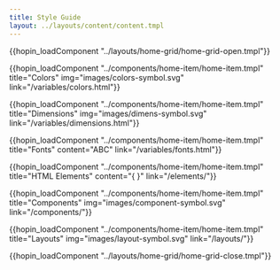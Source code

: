 ```yaml
---
title: Style Guide
layout: ../layouts/content/content.tmpl
---
```


{{hopin_loadComponent "../layouts/home-grid/home-grid-open.tmpl"}}

  {{hopin_loadComponent "../components/home-item/home-item.tmpl" 
    title="Colors" 
    img="images/colors-symbol.svg"
    link="/variables/colors.html"}}

  {{hopin_loadComponent "../components/home-item/home-item.tmpl" 
    title="Dimensions" 
    img="images/dimens-symbol.svg"
    link="/variables/dimensions.html"}}

  {{hopin_loadComponent "../components/home-item/home-item.tmpl" 
    title="Fonts"
    content="ABC"
    link="/variables/fonts.html"}}

  {{hopin_loadComponent "../components/home-item/home-item.tmpl" 
    title="HTML Elements"
    content="{   }"
    link="/elements/"}}

  {{hopin_loadComponent "../components/home-item/home-item.tmpl" 
    title="Components" 
    img="images/component-symbol.svg"
    link="/components/"}}

  {{hopin_loadComponent "../components/home-item/home-item.tmpl" 
    title="Layouts" 
    img="images/layout-symbol.svg"
    link="/layouts/"}}

{{hopin_loadComponent "../layouts/home-grid/home-grid-close.tmpl"}}